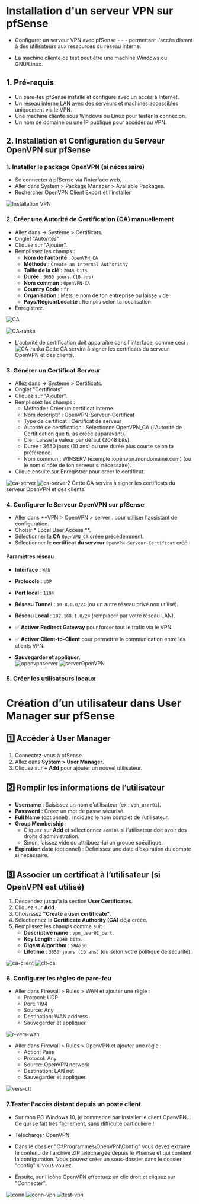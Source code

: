 # Installation d'un serveur VPN sur pfSense

- Configurer un serveur VPN avec pfSense - - - permettant l'accès distant à des utilisateurs aux ressources du réseau interne.

- La machine cliente de test peut être une machine Windows ou GNU/Linux.

## 1. Pré-requis
- Un pare-feu pfSense installé et configuré avec un accès à Internet.
- Un réseau interne LAN avec des serveurs et machines accessibles uniquement via le VPN.
- Une machine cliente sous Windows ou Linux pour tester la connexion.
- Un nom de domaine ou une IP publique pour accéder au VPN.

## 2. Installation et Configuration du Serveur OpenVPN sur pfSense
### 1. Installer le package OpenVPN (si nécessaire)
- Se connecter à pfSense via l’interface web.
- Aller dans System > Package Manager > Available Packages.
- Rechercher OpenVPN Client Export et l’installer.

![Installation VPN](https://github.com/KAOUTARBAH/pfSense/blob/main/imagesVPN/openVPN.png)


### 2. Créer une Autorité de Certification (CA) manuellement
- Allez dans → Système > Certificats.
- Onglet "Autorités" 
- Cliquez sur "Ajouter".
- Remplissez les champs :
   - **Nom de l’autorité** : `OpenVPN_CA`  
   - **Méthode** : `Create an internal Authorithy`
   - **Taille de la clé** : `2048 bits`  
   - **Durée** : `3650 jours (10 ans)`  
   - **Nom commun** : `OpenVPN-CA` 
   - **Country Code** :  `fr` 
   - **Organisation** : Mets le nom de ton entreprise ou laisse vide  
   - **Pays/Région/Localité** : Remplis selon ta localisation  
- Enregistrez.

![CA](https://github.com/KAOUTARBAH/pfSense/blob/main/imagesVPN/CA.png)

![CA-ranka](https://github.com/KAOUTARBAH/pfSense/blob/main/imagesVPN/ca-ranka.png)

- L'autorité de certification doit apparaître dans l'interface, comme ceci :
![CA-ranka](https://github.com/KAOUTARBAH/pfSense/blob/main/imagesVPN/ca-ranka2.png)
Cette CA servira à signer les certificats du serveur OpenVPN et des clients.

### 3. Générer un Certificat Serveur
- Allez dans → Système > Certificats.
- Onglet "Certificats" 
- Cliquez sur "Ajouter".
- Remplissez les champs :
    - Méthode : Créer un certificat interne
    - Nom descriptif : OpenVPN-Serveur-Certificat
    - Type de certificat : Certificat de serveur
    - Autorité de certification : Sélectionne OpenVPN_CA (l'Autorité de Certification que tu as créée auparavant).
    - Clé : Laisse la valeur par défaut (2048 bits).
    - Durée : 3650 jours (10 ans) ou une durée plus courte selon ta préférence.
    - Nom commun : WINSERV (exemple :openvpn.mondomaine.com) (ou le nom d'hôte de ton serveur si nécessaire).
- Clique ensuite sur Enregistrer pour créer le certificat.

![ca-server](https://github.com/KAOUTARBAH/pfSense/blob/main/imagesVPN/ca-server.png)
![ca-server2](https://github.com/KAOUTARBAH/pfSense/blob/main/imagesVPN/ca-server2.png)
Cette CA servira à signer les certificats du serveur OpenVPN et des clients.


### 4. Configurer le Serveur OpenVPN sur pfSense

- Aller dans **VPN > OpenVPN > server .  pour utiliser l'assistant de configuration.  
- Choisir * Local User Access **.  
- Sélectionner la **CA**   `OpenVPN_CA`  créée précédemment.  
- Sélectionner le **certificat du serveur**  `OpenVPN-Serveur-Certificat` créé.  

#### Paramètres réseau :  

- **Interface** : `WAN`  
- **Protocole** : `UDP`  
- **Port local** : `1194`  
- **Réseau Tunnel** : `10.8.0.0/24` (ou un autre réseau privé non utilisé).  
- **Réseau Local** : `192.168.1.0/24` (remplacer par votre réseau LAN).  
- ✅ **Activer Redirect Gateway** pour forcer tout le trafic via le VPN.  
- ✅ **Activer Client-to-Client** pour permettre la communication entre les clients VPN.  

- **Sauvegarder et appliquer**.  
![openvpnserver](https://github.com/KAOUTARBAH/pfSense/blob/main/imagesVPN/openvpnserver.png)
![serverOpenVPN](https://github.com/KAOUTARBAH/pfSense/blob/main/imagesVPN/serverOpenVPN.png)




### 5. Créer les utilisateurs locaux
# Création d’un utilisateur dans User Manager sur pfSense

## 1️⃣ Accéder à User Manager  
1. Connectez-vous à pfSense.  
2. Allez dans **System > User Manager**.  
3. Cliquez sur **+ Add** pour ajouter un nouvel utilisateur.  

## 2️⃣ Remplir les informations de l’utilisateur  
- **Username** : Saisissez un nom d’utilisateur (ex : `vpn_user01`).  
- **Password** : Créez un mot de passe sécurisé.  
- **Full Name** (optionnel) : Indiquez le nom complet de l’utilisateur.  
- **Group Membership** :  
  - Cliquez sur **Add** et sélectionnez `admins` si l’utilisateur doit avoir des droits d’administration.  
  - Sinon, laissez vide ou attribuez-lui un groupe spécifique.  
- **Expiration date** (optionnel) : Définissez une date d’expiration du compte si nécessaire.  

## 3️⃣ Associer un certificat à l’utilisateur (si OpenVPN est utilisé)  
1. Descendez jusqu'à la section **User Certificates**.  
2. Cliquez sur **Add**.  
3. Choisissez **"Create a user certificate"**.  
4. Sélectionnez la **Certificate Authority (CA)** déjà créée.  
5. Remplissez les champs comme suit :  
   - **Descriptive name** : `vpn_user01_cert`.  
   - **Key Length** : `2048 bits`.  
   - **Digest Algorithm** : `SHA256`.  
   - **Lifetime** : `3650 jours (10 ans)` (ou selon votre politique de sécurité).  

![ca-client](https://github.com/KAOUTARBAH/pfSense/blob/main/imagesVPN/ca-client.png)
![clt-ca](https://github.com/KAOUTARBAH/pfSense/blob/main/imagesVPN/clt-ca.png)


### 6. Configurer les règles de pare-feu
- Aller dans Firewall > Rules > WAN et ajouter une règle :
    - Protocol: UDP
    - Port: 1194
    - Source: Any
    - Destination: WAN address
    - Sauvegarder et appliquer.


![r-vers-wan](https://github.com/KAOUTARBAH/pfSense/blob/main/imagesVPN/r-vers-wan.png)


- Aller dans Firewall > Rules > OpenVPN et ajouter une règle :
    - Action: Pass
    - Protocol: Any
    - Source: OpenVPN network
    - Destination: LAN net
    - Sauvegarder et appliquer.

![vers-clt](https://github.com/KAOUTARBAH/pfSense/blob/main/imagesVPN/vers-clt.png)


### 7.Tester l'accès distant depuis un poste client
- Sur mon PC Windows 10, je commence par installer le client OpenVPN... Ce qui se fait très facilement, sans difficulté particulière !

- Télécharger OpenVPN

- Dans le dossier "C:\Programmes\OpenVPN\Config" vous devez extraire le contenu de l'archive ZIP téléchargée depuis le Pfsense et qui contient la configuration. Vous pouvez créer un sous-dossier dans le dossier "config" si vous voulez.

- Ensuite, sur l'icône OpenVPN effectuez un clic droit et cliquez sur "Connecter".

![conn](https://github.com/KAOUTARBAH/pfSense/blob/main/imagesVPN/conn.png)
![conn-vpn](https://github.com/KAOUTARBAH/pfSense/blob/main/imagesVPN/conn-vpn.png)
![test-vpn](https://github.com/KAOUTARBAH/pfSense/blob/main/imagesVPN/test-vpn.png)
